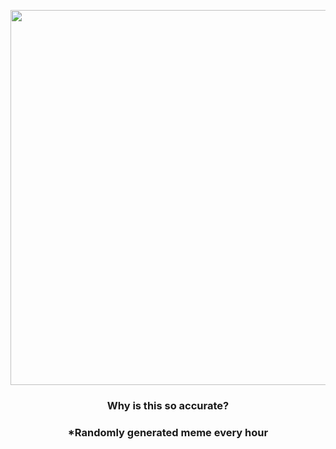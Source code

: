 <p align="center">
        <img src="https://i.redd.it/fynsw749bhv91.jpg" width="600" height="600">
        </p>
        <h3 align="center">Why is this so accurate?</h3>
        <h3 align="center">*Randomly generated meme every hour</h3>
    